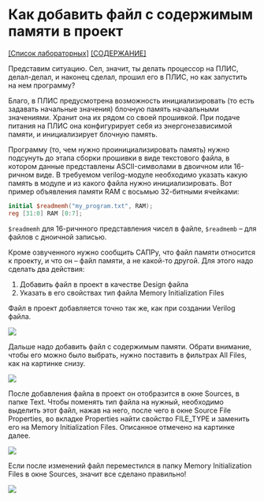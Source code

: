# Как добавить файл с содержимым памяти в проект

[\[Список лабораторных\]](../README.md) [\[СОДЕРЖАНИЕ\]](../../README.md)

Представим ситуацию. Сел, значит, ты делать процессор на ПЛИС, делал-делал, и наконец сделал, прошил его в ПЛИС, но как запустить на нем программу?

Благо, в ПЛИС предусмотрена возможность инициализировать (то есть задавать начальные значения) блочную память начаальными значениями. Хранит она их рядом со своей прошивкой. При подаче питания на ПЛИС она конфигурирует себя из энергонезависимой памяти, и инициализирует блочную память.

Программу (то, чем нужно проинициализировать память) нужно подсунуть до этапа сборки прошивки в виде текстового файла, в котором данные представлены ASCII-символами в двоичном или 16-ричном виде. В требуемом verilog-модуле необходимо указать какую память в модуле и из какого файла нужно инициализировать. Вот пример объявления памяти RAM с восьмью 32-битными ячейками:

``` verilog
initial $readmemh("my_program.txt", RAM);
reg [31:0] RAM [0:7];
```

`$readmemh` для 16-ричнного представления чисел в файле, `$readmemb` – для файлов с дноичной записью.

Кроме озвученного нужно сообщить САПРу, что файл памяти относится к проекту, и что он – файл памяти, а не какой-то другой. Для этого надо сделать два действия:

1. Добавить файл в проект в качестве Design файла
2. Указать в его свойствах тип файла Memory Initialization Files

Файл в проект добавляется точно так же, как при создании Verilog файла.

![](../../technical/Other/Pic/how_to_mem_1.png)

Дальше надо добавить файл с содержимым памяти. Обрати внимание, чтобы его можно было выбрать, нужно поставить в фильтрах All Files, как на картинке снизу.

![](../../technical/Other/Pic/how_to_mem_2.png)

После добавления файла в проект он отобразится в окне Sources, в папке Text. Чтобы поменять тип файла на нужный, необходимо выделить этот файл, нажав на него, после чего в окне Source File Properties, во вкладке Properties найти свойство FILE_TYPE и заменить его на Memory Initialization Files. Описанное отмечено на картинке далее.

![](../../technical/Other/Pic/how_to_mem_3.png)

Если после изменений файл переместился в папку Memory Initialization Files в окне Sources, значит все сделано правильно!

![](../../technical/Other/Pic/how_to_mem_4.png)
